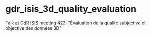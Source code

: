 # gdr_isis_3d_quality_evaluation
Talk at GdR ISIS meeting 423: "Évaluation de la qualité subjective et objective des données 3D"
